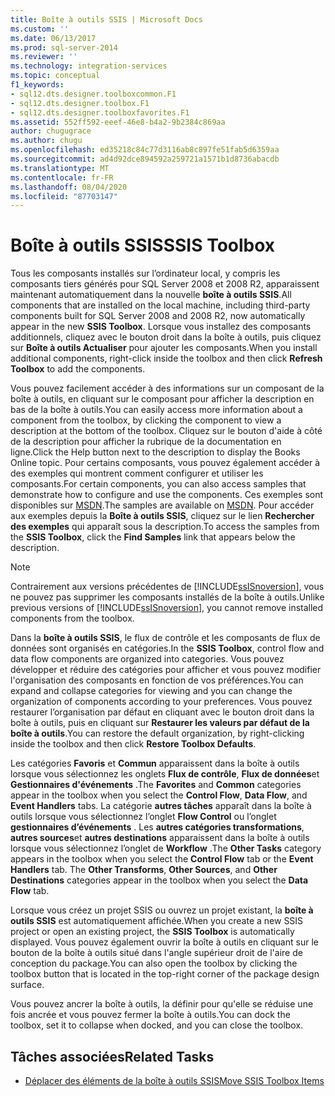 ```yaml
---
title: Boîte à outils SSIS | Microsoft Docs
ms.custom: ''
ms.date: 06/13/2017
ms.prod: sql-server-2014
ms.reviewer: ''
ms.technology: integration-services
ms.topic: conceptual
f1_keywords:
- sql12.dts.designer.toolboxcommon.F1
- sql12.dts.designer.toolbox.F1
- sql12.dts.designer.toolboxfavorites.F1
ms.assetid: 552ff592-eeef-46e8-b4a2-9b2384c869aa
author: chugugrace
ms.author: chugu
ms.openlocfilehash: ed35218c84c77d3116ab8c897fe51fab5d6359aa
ms.sourcegitcommit: ad4d92dce894592a259721a1571b1d8736abacdb
ms.translationtype: MT
ms.contentlocale: fr-FR
ms.lasthandoff: 08/04/2020
ms.locfileid: "87703147"
---
```

# <a name="ssis-toolbox"></a><span data-ttu-id="ed14e-102">Boîte à outils SSIS</span><span class="sxs-lookup"><span data-stu-id="ed14e-102">SSIS Toolbox</span></span>
  <span data-ttu-id="ed14e-103">Tous les composants installés sur l’ordinateur local, y compris les composants tiers générés pour SQL Server 2008 et 2008 R2, apparaissent maintenant automatiquement dans la nouvelle **boîte à outils SSIS**.</span><span class="sxs-lookup"><span data-stu-id="ed14e-103">All components that are installed on the local machine, including third-party components built for SQL Server 2008 and 2008 R2, now automatically appear in the new **SSIS Toolbox**.</span></span> <span data-ttu-id="ed14e-104">Lorsque vous installez des composants additionnels, cliquez avec le bouton droit dans la boîte à outils, puis cliquez sur **Boîte à outils Actualiser** pour ajouter les composants.</span><span class="sxs-lookup"><span data-stu-id="ed14e-104">When you install additional components, right-click inside the toolbox and then click **Refresh Toolbox** to add the components.</span></span>  
  
 <span data-ttu-id="ed14e-105">Vous pouvez facilement accéder à des informations sur un composant de la boîte à outils, en cliquant sur le composant pour afficher la description en bas de la boîte à outils.</span><span class="sxs-lookup"><span data-stu-id="ed14e-105">You can easily access more information about a component from the toolbox, by clicking the component to view a description at the bottom of the toolbox.</span></span> <span data-ttu-id="ed14e-106">Cliquez sur le bouton d'aide à côté de la description pour afficher la rubrique de la documentation en ligne.</span><span class="sxs-lookup"><span data-stu-id="ed14e-106">Click the Help button next to the description to display the Books Online topic.</span></span> <span data-ttu-id="ed14e-107">Pour certains composants, vous pouvez également accéder à des exemples qui montrent comment configurer et utiliser les composants.</span><span class="sxs-lookup"><span data-stu-id="ed14e-107">For certain components, you can also access samples that demonstrate how to configure and use the components.</span></span> <span data-ttu-id="ed14e-108">Ces exemples sont disponibles sur [MSDN](https://go.microsoft.com/fwlink/?LinkId=259189).</span><span class="sxs-lookup"><span data-stu-id="ed14e-108">The samples are available on [MSDN](https://go.microsoft.com/fwlink/?LinkId=259189).</span></span> <span data-ttu-id="ed14e-109">Pour accéder aux exemples depuis la **Boîte à outils SSIS**, cliquez sur le lien **Rechercher des exemples** qui apparaît sous la description.</span><span class="sxs-lookup"><span data-stu-id="ed14e-109">To access the samples from the **SSIS Toolbox**, click the **Find Samples** link that appears below the description.</span></span>  
  
> [!NOTE]  
>  <span data-ttu-id="ed14e-110">Contrairement aux versions précédentes de [!INCLUDE[ssISnoversion](../includes/ssisnoversion-md.md)], vous ne pouvez pas supprimer les composants installés de la boîte à outils.</span><span class="sxs-lookup"><span data-stu-id="ed14e-110">Unlike previous versions of [!INCLUDE[ssISnoversion](../includes/ssisnoversion-md.md)], you cannot remove installed components from the toolbox.</span></span>  
  
 <span data-ttu-id="ed14e-111">Dans la **boîte à outils SSIS**, le flux de contrôle et les composants de flux de données sont organisés en catégories.</span><span class="sxs-lookup"><span data-stu-id="ed14e-111">In the **SSIS Toolbox**, control flow and data flow components are organized into categories.</span></span>  <span data-ttu-id="ed14e-112">Vous pouvez développer et réduire des catégories pour afficher et vous pouvez modifier l'organisation des composants en fonction de vos préférences.</span><span class="sxs-lookup"><span data-stu-id="ed14e-112">You can expand and collapse categories for viewing and you can change the organization of components according to your preferences.</span></span>  <span data-ttu-id="ed14e-113">Vous pouvez restaurer l’organisation par défaut en cliquant avec le bouton droit dans la boîte à outils, puis en cliquant sur **Restaurer les valeurs par défaut de la boîte à outils**.</span><span class="sxs-lookup"><span data-stu-id="ed14e-113">You can restore the default organization, by right-clicking inside the toolbox and then click **Restore Toolbox Defaults**.</span></span>  
  
 <span data-ttu-id="ed14e-114">Les catégories **Favoris** et **Commun** apparaissent dans la boîte à outils lorsque vous sélectionnez les onglets **Flux de contrôle**, **Flux de données**et **Gestionnaires d'événements** .</span><span class="sxs-lookup"><span data-stu-id="ed14e-114">The **Favorites** and **Common** categories appear in the toolbox when you select the **Control Flow**, **Data Flow**, and **Event Handlers** tabs.</span></span> <span data-ttu-id="ed14e-115">La catégorie **autres tâches** apparaît dans la boîte à outils lorsque vous sélectionnez l’onglet **Flow Control** ou l’onglet **gestionnaires d’événements** . Les **autres catégories transformations**, **autres sources**et **autres destinations** apparaissent dans la boîte à outils lorsque vous sélectionnez l’onglet de **Workflow** .</span><span class="sxs-lookup"><span data-stu-id="ed14e-115">The **Other Tasks** category appears in the toolbox when you select the **Control Flow** tab or the **Event Handlers** tab. The **Other Transforms**, **Other Sources**, and **Other Destinations** categories appear in the toolbox when you select the **Data Flow** tab.</span></span>  
  
 <span data-ttu-id="ed14e-116">Lorsque vous créez un projet SSIS ou ouvrez un projet existant, la **boîte à outils SSIS** est automatiquement affichée.</span><span class="sxs-lookup"><span data-stu-id="ed14e-116">When you create a new SSIS project or open an existing project, the **SSIS Toolbox** is automatically displayed.</span></span> <span data-ttu-id="ed14e-117">Vous pouvez également ouvrir la boîte à outils en cliquant sur le bouton de la boîte à outils situé dans l'angle supérieur droit de l'aire de conception du package.</span><span class="sxs-lookup"><span data-stu-id="ed14e-117">You can also open the toolbox by clicking the toolbox button that is located in the top-right corner of the package design surface.</span></span>  
  
 <span data-ttu-id="ed14e-118">Vous pouvez ancrer la boîte à outils, la définir pour qu'elle se réduise une fois ancrée et vous pouvez fermer la boîte à outils.</span><span class="sxs-lookup"><span data-stu-id="ed14e-118">You can dock the toolbox, set it to collapse when docked, and you can close the toolbox.</span></span>  
  
## <a name="related-tasks"></a><span data-ttu-id="ed14e-119">Tâches associées</span><span class="sxs-lookup"><span data-stu-id="ed14e-119">Related Tasks</span></span>  
  
-   [<span data-ttu-id="ed14e-120">Déplacer des éléments de la boîte à outils SSIS</span><span class="sxs-lookup"><span data-stu-id="ed14e-120">Move SSIS Toolbox Items</span></span>](../../2014/integration-services/move-ssis-toolbox-items.md)  
  
  
